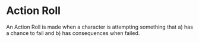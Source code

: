 # Action Roll

An Action Roll is made when a character is attempting something that
a) has a chance to fail and
b) has consequences when failed.
